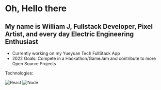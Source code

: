 # Oh, Hello there

## My name is William J, Fullstack Developer, Pixel Artist, and every day Electric Engineering Enthusiast
- Currently working on my Yueyuan Tech FullStack App
- 2022 Goals: Compete in a Hackathon/GameJam and contribute to more Open Source Projects

Technologies:

![React](https://img.shields.io/badge/react-%2320232a.svg?style=for-the-badge&logo=react&logoColor=%2361DAFB)
![Node](https://img.shields.io/badge/node.js-6DA55F?style=for-the-badge&logo=node.js&logoColor=white)
